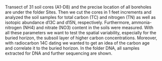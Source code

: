 Transect of 31 soil cores (A1-D8) and the precise location of all boreholes are under the folder Sites. Then we cut the cores in 1 feet increments and analyzed the soil samples for total carbon (TC) and nitrogen (TN) as well as isotopic abundance d13C and d15N, respectively. Furthermore, ammonia-nitrogen (NH4) and nitrate (NO3) content in the soils were measured. With all these parameters we want to test the spatial variability, especially for the buried horizon, the subsoil layer of higher carbon concentrations. Moreover, with radiocarbon 14C dating we wanted to get an idea of the carbon age and correlate it to the buried horizon. In the folder DNA, all samples extracted for DNA and further sequencing are shown.